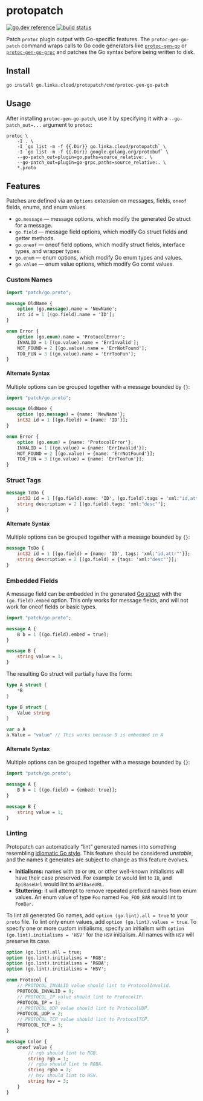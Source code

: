 # protopatch

[![go.dev reference](https://img.shields.io/badge/go.dev-reference-007d9c?logo=go&logoColor=white)](https://pkg.go.dev/go.linka.cloud/protopatch) [![build status](https://img.shields.io/github/actions/workflow/status/alta/protopatch/go.yaml.svg?branch=main)](https://go.linka.cloud/protopatch/actions)

Patch `protoc` plugin output with Go-specific features. The `protoc-gen-go-patch` command wraps calls to Go code generators like [`protoc-gen-go`](https://pkg.go.dev/google.golang.org/protobuf/cmd/protoc-gen-go) or [`protoc-gen-go-grpc`](https://pkg.go.dev/google.golang.org/grpc/cmd/protoc-gen-go-grpc) and patches the Go syntax before being written to disk.

## Install

`go install go.linka.cloud/protopatch/cmd/protoc-gen-go-patch`

## Usage

After installing `protoc-gen-go-patch`, use it by specifying it with a `--go-patch_out=...` argument to `protoc`:

```shell
protoc \
	-I . \
	-I `go list -m -f {{.Dir}} go.linka.cloud/protopatch` \
	-I `go list -m -f {{.Dir}} google.golang.org/protobuf` \
	--go-patch_out=plugin=go,paths=source_relative:. \
	--go-patch_out=plugin=go-grpc,paths=source_relative:. \
	*.proto
```

## Features

Patches are defined via an `Options` extension on messages, fields, `oneof` fields, enums, and enum values.

- `go.message` — message options, which modify the generated Go struct for a message.
- `go.field` — message field options, which modify Go struct fields and getter methods.
- `go.oneof` — oneof field options, which modify struct fields, interface types, and wrapper types.
- `go.enum` — enum options, which modify Go enum types and values.
- `go.value` — enum value options, which modify Go const values.

### Custom Names

```proto
import "patch/go.proto";

message OldName {
	option (go.message).name = 'NewName';
	int id = 1 [(go.field).name = 'ID'];
}

enum Error {
	option (go.enum).name = 'ProtocolError';
	INVALID = 1 [(go.value).name = 'ErrInvalid'];
	NOT_FOUND = 2 [(go.value).name = 'ErrNotFound'];
	TOO_FUN = 3 [(go.value).name = 'ErrTooFun'];
}
```

#### Alternate Syntax

Multiple options can be grouped together with a message bounded by `{}`:

```proto
import "patch/go.proto";

message OldName {
	option (go.message) = {name: 'NewName'};
	int32 id = 1 [(go.field) = {name: 'ID'}];
}

enum Error {
	option (go.enum) = {name: 'ProtocolError'};
	INVALID = 1 [(go.value) = {name: 'ErrInvalid'}];
	NOT_FOUND = 2 [(go.value) = {name: 'ErrNotFound'}];
	TOO_FUN = 3 [(go.value) = {name: 'ErrTooFun'}];
}
```

### Struct Tags

```proto
message ToDo {
	int32 id = 1 [(go.field).name: 'ID', (go.field).tags = 'xml:"id,attr"'];
	string description = 2 [(go.field).tags: 'xml:"desc"'];
}
```

#### Alternate Syntax

Multiple options can be grouped together with a message bounded by `{}`:

```proto
message ToDo {
	int32 id = 1 [(go.field) = {name: 'ID', tags: 'xml:"id,attr"'}];
	string description = 2 [(go.field) = {tags: 'xml:"desc"'}];
}
```

### Embedded Fields

A message field can be embedded in the generated [Go struct](https://golang.org/ref/spec#Struct_types) with the `(go.field).embed` option. This only works for message fields, and will not work for oneof fields or basic types.

```proto
import "patch/go.proto";

message A {
	B b = 1 [(go.field).embed = true];
}

message B {
	string value = 1;
}
```

The resulting Go struct will partially have the form:

```go
type A struct {
	*B
}

type B struct {
	Value string
}

var a A
a.Value = "value" // This works because B is embedded in A
```

#### Alternate Syntax

Multiple options can be grouped together with a message bounded by `{}`:

```proto
import "patch/go.proto";

message A {
	B b = 1 [(go.field) = {embed: true}];
}

message B {
	string value = 1;
}
```

### Linting

Protopatch can automatically “lint” generated names into something resembling [idiomatic Go style](https://golang.org/doc/effective_go.html#names). This feature should be considered *unstable*, and the names it generates are subject to change as this feature evolves.

- **Initialisms:** names with `ID` or `URL` or other well-known initialisms will have their case preserved. For example `Id` would lint to `ID`, and `ApiBaseUrl` would lint to `APIBaseURL`.
- **Stuttering:** it will attempt to remove repeated prefixed names from enum values. An enum value of type `Foo` named `Foo_FOO_BAR` would lint to `FooBar`.

To lint all generated Go names, add `option (go.lint).all = true` to your `proto` file. To lint only enum values, add `option (go.lint).values = true`. To specify one or more custom initialisms, specify an initialism with `option (go.lint).initialisms = 'HSV'` for the `HSV` initialism. All names with `HSV` will preserve its case.

```proto
option (go.lint).all = true;
option (go.lint).initialisms = 'RGB';
option (go.lint).initialisms = 'RGBA';
option (go.lint).initialisms = 'HSV';

enum Protocol {
	// PROTOCOL_INVALID value should lint to ProtocolInvalid.
	PROTOCOL_INVALID = 0;
	// PROTOCOL_IP value should lint to ProtocolIP.
	PROTOCOL_IP = 1;
	// PROTOCOL_UDP value should lint to ProtocolUDP.
	PROTOCOL_UDP = 2;
	// PROTOCOL_TCP value should lint to ProtocolTCP.
	PROTOCOL_TCP = 3;
}

message Color {
	oneof value {
		// rgb should lint to RGB.
		string rgb = 1;
		// rgba should lint to RGBA.
		string rgba = 2;
		// hsv should lint to HSV.
		string hsv = 3;
	}
}
```
